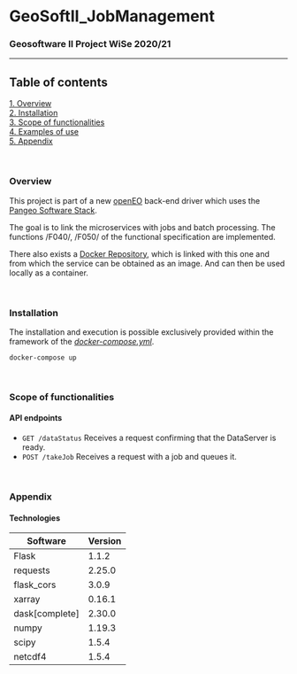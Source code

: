 # GeoSoftII_JobManagement
### Geosoftware II Project WiSe 2020/21
---
## Table of contents
[1. Overview](#overview) \
[2. Installation](#install) \
[3. Scope of functionalities](#functionalities)  \
[4. Examples of use](#use) \
[5. Appendix](#annex)

\
<a name="overview"><h3>Overview</h3></a>
This project is part of a new [openEO](https://openeo.org/) back-end driver which uses the [Pangeo Software Stack](https://pangeo.io/).

The goal is to link the microservices with jobs and batch processing.
The functions /F040/, /F050/ of the functional specification are implemented.

There also exists a [Docker Repository](https://hub.docker.com/repository/docker/felixgi1516/geosoft2_jobmanagement), which is linked with this one and from which the service can be obtained as an image. And can then be used locally as a container.

\
<a name="install"><h3>Installation</h3></a>
The installation and execution is possible exclusively provided within the framework of the *[docker-compose.yml](https://github.com/GeoSoftII2020-21/GeoSoftII_Projekt/blob/Docker-compose/docker-compose.yml)*.
```docker
docker-compose up
```

\
<a name="functionalities"><h3>Scope of functionalities</h3></a>

#### API endpoints
- `GET /dataStatus` Receives a request confirming that the DataServer is ready.
- `POST /takeJob` Receives a request with a job and queues it.

\
<a name="annex"><h3>Appendix</h3></a>

#### Technologies
Software | Version
------ | ------
Flask | 1.1.2
requests | 2.25.0
flask_cors | 3.0.9
xarray | 0.16.1
dask[complete] | 2.30.0
numpy | 1.19.3
scipy | 1.5.4
netcdf4 | 1.5.4
